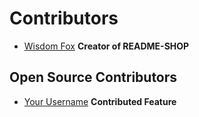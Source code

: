 # Contributors

- [Wisdom Fox](https://github.com/narainkarthikv) **Creator of README-SHOP**

## Open Source Contributors
- [Your Username](https://github.com/your-username) **Contributed Feature**